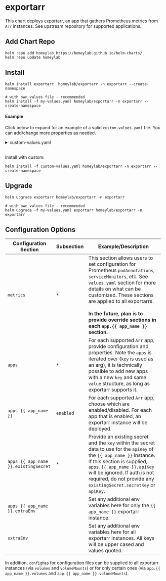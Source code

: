 # exportarr
This chart deploys [exportarr](https://github.com/onedr0p/exportarr), an app that gathers Prometheus metrics from `Arr` instances. See upstream repository for supported applications.

## Add Chart Repo
```
helm repo add homeylab https://homeylab.github.io/helm-charts/
helm repo update homeylab
```

## Install
```
helm install exportarr  homeylab/exportarr -n exportarr --create-namespace

# with own values file - recommended
helm install -f my-values.yaml homeylab/exportarr -n exportarr --create-namespace
```

#### Example
Click below to expand for an example of a valid `custom-values.yaml` file. You can add/change more properties as needed.

<details closed>
<summary>custom-values.yaml</summary>
<br>

```yaml
# custom-values.yaml
metrics:
  serviceMonitor:
    enabled: true
    additionalLabels:
      app: exportarr
apps:
  radarr:
    enabled: true
    url: "https://radarr.somedomain/"
    apiKey: "someApiKey" # provide here or `existingSecret` section
  sonarr:
    enabled: true
    url: "https://sonarr.somedomain/"
    apiKey: "someApiKey"
    extraEnv:
      ENABLE_ADDITIONAL_METRICS: true # example specifying extraEnv
  prowlarr:
    enabled: true
    url: "https://prowlarr.somedomain/"
    apiKey: "someApiKey"
  bazarr:
    enabled: true
    url: "https://bazarr.somedomain/"
    apiKey: "someApiKey"
```
</details>
<br>

Install with custom:
```
helm install -f custom-values.yaml homeylab/exportarr -n exportarr --create-namespace
```

## Upgrade
```
helm upgrade exportarr homeylab/exportarr -n exportarr

# with own values file - recommended
helm upgrade -f my-values.yaml exportarr homeylab/exportarr -n exportarr
```

## Configuration Options
| Configuration Section | Subsection | Example/Description |
| --------------------- | ---------- | ------------------- |
| `metrics` | `*` | This section allows users to set configuration for Prometheus `podAnnotations`, `serviceMonitors`, etc. See `values.yaml` section for more details on what can be customized. These sections are applied to all exportarrs.<br><br>**In the future, plan is to provide override sections in each `app.{{ app_name }}` section.** |
| `apps` | `*` | For each supported `Arr` app, provide configuration and properties. Note the `apps` is iterated over (`key` is used as an arg), it is technically possible to add new apps with a new `key` and same `value` structure, as long as exportarr supports it. |
| `apps.{{ app_name }}` | `enabled` | For each supported `Arr` app, choose which are enabled/disabled. For each app that is enabled, an exportarr instance will be deployed. |
| `apps.{{ app_name }}.existingSecret` |  `*` | Provide an existing secret and the `key` within the secret data to use for the `apiKey` of the `{{ app_name }}` instance. If this section is supplied, `apps.{{ app_name }}.apiKey` will be ignored. If auth is not required, do not provide any `existingSecret.secretKey` or `apiKey`.  |
| `apps.{{ app_name }}.extraEnv` |  | Set any additional env variables here for only the `{{ app_name }}` exportarr instance. |
| `extraEnv` |  | Set any additional env variables here for all exportarr instances. All keys will be upper cased and values quoted. |

In addition, `configMap` for configuration files can be supplied to all exportarr instances (via `volumes` and `volumeMounts`) or for only certain ones (via `app.{{ app_name }}.volumes` and `app.{{ app_name }}.volumeMounts`).
